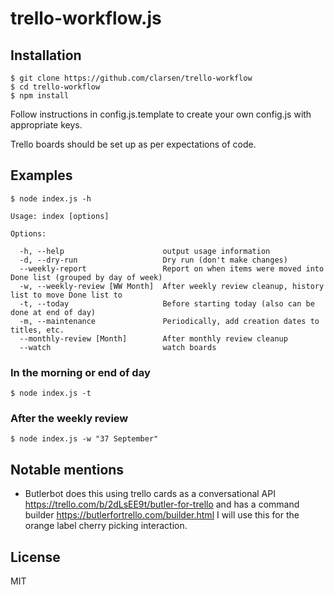 # trello-workflow.js

## Installation
    $ git clone https://github.com/clarsen/trello-workflow
    $ cd trello-workflow
    $ npm install

Follow instructions in config.js.template to create your own config.js with appropriate keys.

Trello boards should be set up as per expectations of code.


## Examples
    $ node index.js -h

    Usage: index [options]

    Options:

      -h, --help                      output usage information
      -d, --dry-run                   Dry run (don't make changes)
      --weekly-report                 Report on when items were moved into Done list (grouped by day of week)
      -w, --weekly-review [WW Month]  After weekly review cleanup, history list to move Done list to
      -t, --today                     Before starting today (also can be done at end of day)
      -m, --maintenance               Periodically, add creation dates to titles, etc.
      --monthly-review [Month]        After monthly review cleanup
      --watch                         watch boards

### In the morning or end of day
    $ node index.js -t

### After the weekly review
    $ node index.js -w "37 September"

## Notable mentions
- Butlerbot does this using trello cards as a conversational API https://trello.com/b/2dLsEE9t/butler-for-trello
  and has a command builder https://butlerfortrello.com/builder.html   I will use this for the orange label
  cherry picking interaction.

## License

MIT
